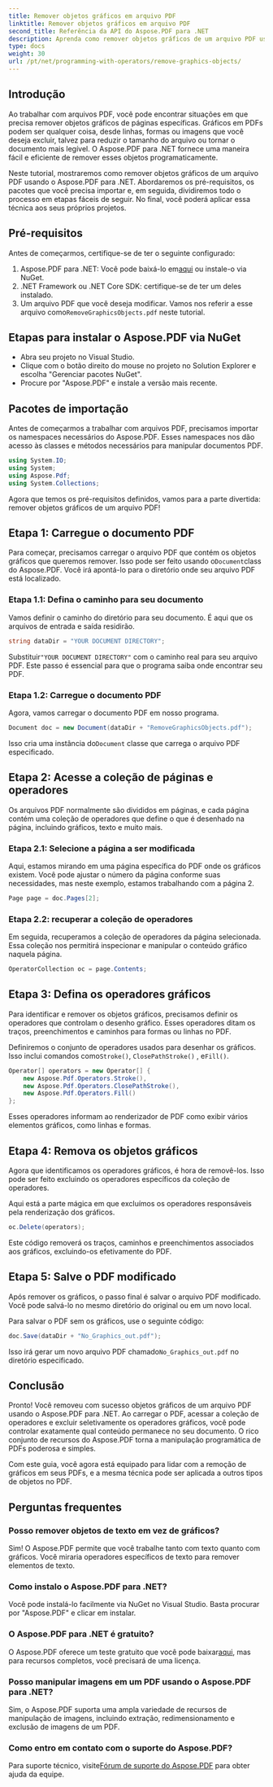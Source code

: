 ```yaml
---
title: Remover objetos gráficos em arquivo PDF
linktitle: Remover objetos gráficos em arquivo PDF
second_title: Referência da API do Aspose.PDF para .NET
description: Aprenda como remover objetos gráficos de um arquivo PDF usando Aspose.PDF para .NET neste guia passo a passo. Simplifique suas tarefas de manipulação de PDF.
type: docs
weight: 30
url: /pt/net/programming-with-operators/remove-graphics-objects/
---
```

## Introdução

Ao trabalhar com arquivos PDF, você pode encontrar situações em que precisa remover objetos gráficos de páginas específicas. Gráficos em PDFs podem ser qualquer coisa, desde linhas, formas ou imagens que você deseja excluir, talvez para reduzir o tamanho do arquivo ou tornar o documento mais legível. O Aspose.PDF para .NET fornece uma maneira fácil e eficiente de remover esses objetos programaticamente.

Neste tutorial, mostraremos como remover objetos gráficos de um arquivo PDF usando o Aspose.PDF para .NET. Abordaremos os pré-requisitos, os pacotes que você precisa importar e, em seguida, dividiremos todo o processo em etapas fáceis de seguir. No final, você poderá aplicar essa técnica aos seus próprios projetos.

## Pré-requisitos

Antes de começarmos, certifique-se de ter o seguinte configurado:

1.  Aspose.PDF para .NET: Você pode baixá-lo em[aqui](https://releases.aspose.com/pdf/net/) ou instale-o via NuGet.
2. .NET Framework ou .NET Core SDK: certifique-se de ter um deles instalado.
3.  Um arquivo PDF que você deseja modificar. Vamos nos referir a esse arquivo como`RemoveGraphicsObjects.pdf` neste tutorial.

## Etapas para instalar o Aspose.PDF via NuGet

- Abra seu projeto no Visual Studio.
- Clique com o botão direito do mouse no projeto no Solution Explorer e escolha "Gerenciar pacotes NuGet".
- Procure por "Aspose.PDF" e instale a versão mais recente.
  
## Pacotes de importação

Antes de começarmos a trabalhar com arquivos PDF, precisamos importar os namespaces necessários do Aspose.PDF. Esses namespaces nos dão acesso às classes e métodos necessários para manipular documentos PDF.

```csharp
using System.IO;
using System;
using Aspose.Pdf;
using System.Collections;
```

Agora que temos os pré-requisitos definidos, vamos para a parte divertida: remover objetos gráficos de um arquivo PDF!

## Etapa 1: Carregue o documento PDF

 Para começar, precisamos carregar o arquivo PDF que contém os objetos gráficos que queremos remover. Isso pode ser feito usando o`Document`class do Aspose.PDF. Você irá apontá-lo para o diretório onde seu arquivo PDF está localizado.

### Etapa 1.1: Defina o caminho para seu documento

Vamos definir o caminho do diretório para seu documento. É aqui que os arquivos de entrada e saída residirão.

```csharp
string dataDir = "YOUR DOCUMENT DIRECTORY";
```

 Substituir`"YOUR DOCUMENT DIRECTORY"` com o caminho real para seu arquivo PDF. Este passo é essencial para que o programa saiba onde encontrar seu PDF.

### Etapa 1.2: Carregue o documento PDF

Agora, vamos carregar o documento PDF em nosso programa.

```csharp
Document doc = new Document(dataDir + "RemoveGraphicsObjects.pdf");
```

 Isso cria uma instância do`Document` classe que carrega o arquivo PDF especificado.

## Etapa 2: Acesse a coleção de páginas e operadores

Os arquivos PDF normalmente são divididos em páginas, e cada página contém uma coleção de operadores que define o que é desenhado na página, incluindo gráficos, texto e muito mais.

### Etapa 2.1: Selecione a página a ser modificada

Aqui, estamos mirando em uma página específica do PDF onde os gráficos existem. Você pode ajustar o número da página conforme suas necessidades, mas neste exemplo, estamos trabalhando com a página 2.

```csharp
Page page = doc.Pages[2];
```

### Etapa 2.2: recuperar a coleção de operadores

Em seguida, recuperamos a coleção de operadores da página selecionada. Essa coleção nos permitirá inspecionar e manipular o conteúdo gráfico naquela página.

```csharp
OperatorCollection oc = page.Contents;
```

## Etapa 3: Defina os operadores gráficos

Para identificar e remover os objetos gráficos, precisamos definir os operadores que controlam o desenho gráfico. Esses operadores ditam os traços, preenchimentos e caminhos para formas ou linhas no PDF.

 Definiremos o conjunto de operadores usados para desenhar os gráficos. Isso inclui comandos como`Stroke()`, `ClosePathStroke()` , e`Fill()`.

```csharp
Operator[] operators = new Operator[] {
    new Aspose.Pdf.Operators.Stroke(),
    new Aspose.Pdf.Operators.ClosePathStroke(),
    new Aspose.Pdf.Operators.Fill()
};
```

Esses operadores informam ao renderizador de PDF como exibir vários elementos gráficos, como linhas e formas.

## Etapa 4: Remova os objetos gráficos

Agora que identificamos os operadores gráficos, é hora de removê-los. Isso pode ser feito excluindo os operadores específicos da coleção de operadores.

Aqui está a parte mágica em que excluímos os operadores responsáveis pela renderização dos gráficos.

```csharp
oc.Delete(operators);
```

Este código removerá os traços, caminhos e preenchimentos associados aos gráficos, excluindo-os efetivamente do PDF.

## Etapa 5: Salve o PDF modificado

Após remover os gráficos, o passo final é salvar o arquivo PDF modificado. Você pode salvá-lo no mesmo diretório do original ou em um novo local.

Para salvar o PDF sem os gráficos, use o seguinte código:

```csharp
doc.Save(dataDir + "No_Graphics_out.pdf");
```

 Isso irá gerar um novo arquivo PDF chamado`No_Graphics_out.pdf` no diretório especificado.

## Conclusão

Pronto! Você removeu com sucesso objetos gráficos de um arquivo PDF usando o Aspose.PDF para .NET. Ao carregar o PDF, acessar a coleção de operadores e excluir seletivamente os operadores gráficos, você pode controlar exatamente qual conteúdo permanece no seu documento. O rico conjunto de recursos do Aspose.PDF torna a manipulação programática de PDFs poderosa e simples.

Com este guia, você agora está equipado para lidar com a remoção de gráficos em seus PDFs, e a mesma técnica pode ser aplicada a outros tipos de objetos no PDF.

## Perguntas frequentes

### Posso remover objetos de texto em vez de gráficos?

Sim! O Aspose.PDF permite que você trabalhe tanto com texto quanto com gráficos. Você miraria operadores específicos de texto para remover elementos de texto.

### Como instalo o Aspose.PDF para .NET?

Você pode instalá-lo facilmente via NuGet no Visual Studio. Basta procurar por "Aspose.PDF" e clicar em instalar.

### O Aspose.PDF para .NET é gratuito?

 O Aspose.PDF oferece um teste gratuito que você pode baixar[aqui](https://releases.aspose.com/), mas para recursos completos, você precisará de uma licença.

### Posso manipular imagens em um PDF usando o Aspose.PDF para .NET?

Sim, o Aspose.PDF suporta uma ampla variedade de recursos de manipulação de imagens, incluindo extração, redimensionamento e exclusão de imagens de um PDF.

### Como entro em contato com o suporte do Aspose.PDF?

 Para suporte técnico, visite[Fórum de suporte do Aspose.PDF](https://forum.aspose.com/c/pdf/10) para obter ajuda da equipe.